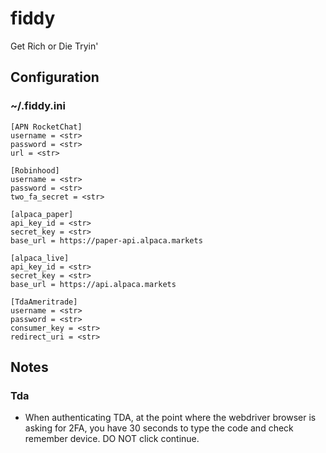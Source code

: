 # fiddy
Get Rich or Die Tryin'

## Configuration
### ~/.fiddy.ini
```
[APN RocketChat]
username = <str>
password = <str>
url = <str>

[Robinhood]
username = <str>
password = <str>
two_fa_secret = <str>

[alpaca_paper]
api_key_id = <str>
secret_key = <str>
base_url = https://paper-api.alpaca.markets

[alpaca_live]
api_key_id = <str>
secret_key = <str>
base_url = https://api.alpaca.markets

[TdaAmeritrade]
username = <str>
password = <str>
consumer_key = <str>
redirect_uri = <str>
```

## Notes
### Tda
* When authenticating TDA, at the point where the webdriver browser is asking for 2FA, you have 30 seconds to type the code and check remember device. DO NOT click continue.